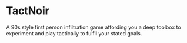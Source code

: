 # TactNoir
A 90s style first person infiltration game affording you a deep toolbox to experiment and play tactically to fulfil your stated goals. 
